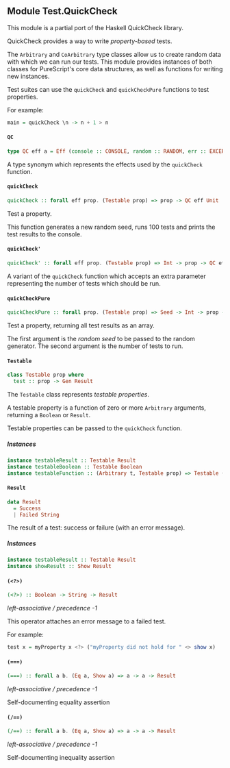 ## Module Test.QuickCheck

This module is a partial port of the Haskell QuickCheck library.

QuickCheck provides a way to write _property-based_ tests.

The `Arbitrary` and `CoArbitrary` type classes allow us to create
random data with which we can run our tests. This module provides
instances of both classes for PureScript's core data structures,
as well as functions for writing new instances.

Test suites can use the `quickCheck` and `quickCheckPure` functions
to test properties.

For example:

```purescript
main = quickCheck \n -> n + 1 > n
```

#### `QC`

``` purescript
type QC eff a = Eff (console :: CONSOLE, random :: RANDOM, err :: EXCEPTION | eff) a
```

A type synonym which represents the effects used by the `quickCheck` function.

#### `quickCheck`

``` purescript
quickCheck :: forall eff prop. (Testable prop) => prop -> QC eff Unit
```

Test a property.

This function generates a new random seed, runs 100 tests and
prints the test results to the console.

#### `quickCheck'`

``` purescript
quickCheck' :: forall eff prop. (Testable prop) => Int -> prop -> QC eff Unit
```

A variant of the `quickCheck` function which accepts an extra parameter
representing the number of tests which should be run.

#### `quickCheckPure`

``` purescript
quickCheckPure :: forall prop. (Testable prop) => Seed -> Int -> prop -> List Result
```

Test a property, returning all test results as an array.

The first argument is the _random seed_ to be passed to the random generator.
The second argument is the number of tests to run.

#### `Testable`

``` purescript
class Testable prop where
  test :: prop -> Gen Result
```

The `Testable` class represents _testable properties_.

A testable property is a function of zero or more `Arbitrary` arguments,
returning a `Boolean` or `Result`.

Testable properties can be passed to the `quickCheck` function.

##### Instances
``` purescript
instance testableResult :: Testable Result
instance testableBoolean :: Testable Boolean
instance testableFunction :: (Arbitrary t, Testable prop) => Testable (t -> prop)
```

#### `Result`

``` purescript
data Result
  = Success
  | Failed String
```

The result of a test: success or failure (with an error message).

##### Instances
``` purescript
instance testableResult :: Testable Result
instance showResult :: Show Result
```

#### `(<?>)`

``` purescript
(<?>) :: Boolean -> String -> Result
```

_left-associative / precedence -1_

This operator attaches an error message to a failed test.

For example:

```purescript
test x = myProperty x <?> ("myProperty did not hold for " <> show x)
```

#### `(===)`

``` purescript
(===) :: forall a b. (Eq a, Show a) => a -> a -> Result
```

_left-associative / precedence -1_

Self-documenting equality assertion

#### `(/==)`

``` purescript
(/==) :: forall a b. (Eq a, Show a) => a -> a -> Result
```

_left-associative / precedence -1_

Self-documenting inequality assertion


